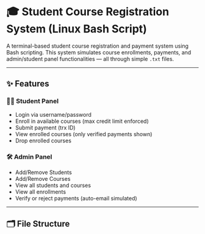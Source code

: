 # 🎓 Student Course Registration System (Linux Bash Script)

A terminal-based student course registration and payment system using Bash scripting. This system simulates course enrollments, payments, and admin/student panel functionalities — all through simple `.txt` files.

---

## ✨ Features

### 👨‍🎓 Student Panel
- Login via username/password
- Enroll in available courses (max credit limit enforced)
- Submit payment (trx ID)
- View enrolled courses (only verified payments shown)
- Drop enrolled courses

### 🛠️ Admin Panel
- Add/Remove Students
- Add/Remove Courses
- View all students and courses
- View all enrollments
- Verify or reject payments (auto-email simulated)

---

## 🗂️ File Structure

